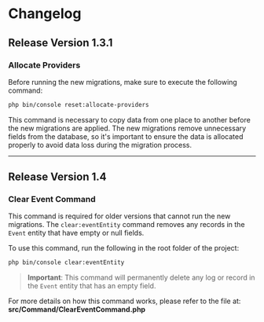 # Changelog

## Release Version 1.3.1

### Allocate Providers

Before running the new migrations, make sure to execute the following command:

```bash
php bin/console reset:allocate-providers
```

This command is necessary to copy data from one place to another before the new migrations are applied. The new
migrations remove unnecessary fields from the database, so it's important to ensure the data is allocated properly to
avoid data loss during the migration process.

---

## Release Version 1.4

### Clear Event Command

This command is required for older versions that cannot run the new migrations. The `clear:eventEntity` command removes
any records in the `Event` entity that have empty or null fields.

To use this command, run the following in the root folder of the project:

```bash
php bin/console clear:eventEntity
```

> **Important**: This command will permanently delete any log or record in the `Event` entity that has an empty field.

For more details on how this command works, please refer to the file at:
**src/Command/ClearEventCommand.php**
